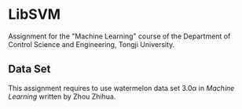 # LibSVM
Assignment for the "Machine Learning" course of the Department of Control Science and Engineering, Tongji University.

## Data Set
This assignment requires to use watermelon data set 3.0α in *Machine Learning* written by Zhou Zhihua.
